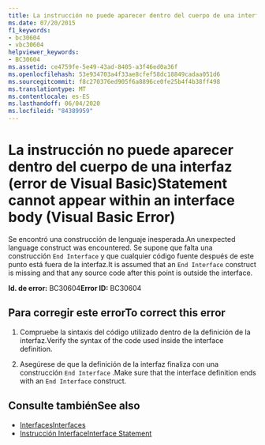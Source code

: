 ```yaml
---
title: La instrucción no puede aparecer dentro del cuerpo de una interfaz (error de Visual Basic)
ms.date: 07/20/2015
f1_keywords:
- bc30604
- vbc30604
helpviewer_keywords:
- BC30604
ms.assetid: ce4759fe-5e49-43ad-8405-a3f46ed0a36f
ms.openlocfilehash: 53e934703a4f33ae8cfef58dc18849cadaa051d6
ms.sourcegitcommit: f8c270376ed905f6a8896ce0fe25b4f4b38ff498
ms.translationtype: MT
ms.contentlocale: es-ES
ms.lasthandoff: 06/04/2020
ms.locfileid: "84389959"
---
```

# <a name="statement-cannot-appear-within-an-interface-body-visual-basic-error"></a><span data-ttu-id="3cff6-102">La instrucción no puede aparecer dentro del cuerpo de una interfaz (error de Visual Basic)</span><span class="sxs-lookup"><span data-stu-id="3cff6-102">Statement cannot appear within an interface body (Visual Basic Error)</span></span>
<span data-ttu-id="3cff6-103">Se encontró una construcción de lenguaje inesperada.</span><span class="sxs-lookup"><span data-stu-id="3cff6-103">An unexpected language construct was encountered.</span></span> <span data-ttu-id="3cff6-104">Se supone que falta una construcción `End Interface` y que cualquier código fuente después de este punto está fuera de la interfaz.</span><span class="sxs-lookup"><span data-stu-id="3cff6-104">It is assumed that an `End Interface` construct is missing and that any source code after this point is outside the interface.</span></span>  
  
 <span data-ttu-id="3cff6-105">**Id. de error:** BC30604</span><span class="sxs-lookup"><span data-stu-id="3cff6-105">**Error ID:** BC30604</span></span>  
  
## <a name="to-correct-this-error"></a><span data-ttu-id="3cff6-106">Para corregir este error</span><span class="sxs-lookup"><span data-stu-id="3cff6-106">To correct this error</span></span>  
  
1. <span data-ttu-id="3cff6-107">Compruebe la sintaxis del código utilizado dentro de la definición de la interfaz.</span><span class="sxs-lookup"><span data-stu-id="3cff6-107">Verify the syntax of the code used inside the interface definition.</span></span>  
  
2. <span data-ttu-id="3cff6-108">Asegúrese de que la definición de la interfaz finaliza con una construcción `End Interface` .</span><span class="sxs-lookup"><span data-stu-id="3cff6-108">Make sure that the interface definition ends with an `End Interface` construct.</span></span>  
  
## <a name="see-also"></a><span data-ttu-id="3cff6-109">Consulte también</span><span class="sxs-lookup"><span data-stu-id="3cff6-109">See also</span></span>

- [<span data-ttu-id="3cff6-110">Interfaces</span><span class="sxs-lookup"><span data-stu-id="3cff6-110">Interfaces</span></span>](../programming-guide/language-features/interfaces/index.md)
- [<span data-ttu-id="3cff6-111">Instrucción Interface</span><span class="sxs-lookup"><span data-stu-id="3cff6-111">Interface Statement</span></span>](../language-reference/statements/interface-statement.md)
